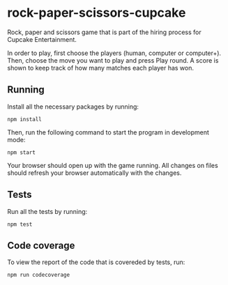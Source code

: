 # rock-paper-scissors-cupcake
Rock, paper and scissors game that is part of the hiring process for Cupcake Entertainment.

In order to play, first choose the players (human, computer or computer+). Then, choose the move you want to play and press Play round. A score is shown to keep track of how many matches each player has won.

## Running

Install all the necessary packages by running:

```console
npm install
```

Then, run the following command to start the program in development mode:

```console
npm start
```

Your browser should open up with the game running.
All changes on files should refresh your browser automatically with the changes.

## Tests

Run all the tests by running:

```console
npm test
```

## Code coverage

To view the report of the code that is covereded by tests, run:

```console
npm run codecoverage
```
